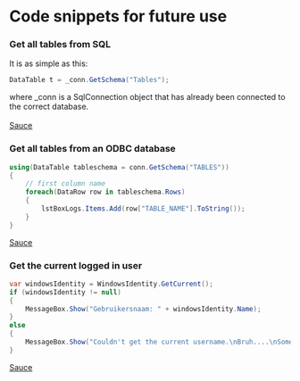 # Code snippets for future use

### Get all tables from SQL
It is as simple as this:
```cs
DataTable t = _conn.GetSchema("Tables");
```
where _conn is a SqlConnection object that has already been connected to the correct database.<br><br>
[Sauce](http://stackoverflow.com/questions/3005095/can-i-get-name-of-all-tables-of-sql-server-database-in-c-sharp-application)

### Get all tables from an ODBC database
```cs
using(DataTable tableschema = conn.GetSchema("TABLES"))
{
    // first column name
    foreach(DataRow row in tableschema.Rows)
    {
        lstBoxLogs.Items.Add(row["TABLE_NAME"].ToString());
    }
}
```
[Sauce](http://stackoverflow.com/a/8695383)

### Get the current logged in user
```cs
var windowsIdentity = WindowsIdentity.GetCurrent();
if (windowsIdentity != null)
{
    MessageBox.Show("Gebruikersnaam: " + windowsIdentity.Name);
}
else
{
    MessageBox.Show("Couldn't get the current username.\nBruh....\nSomething's wrong...");
}
```
[Sauce](http://stackoverflow.com/a/1240379)